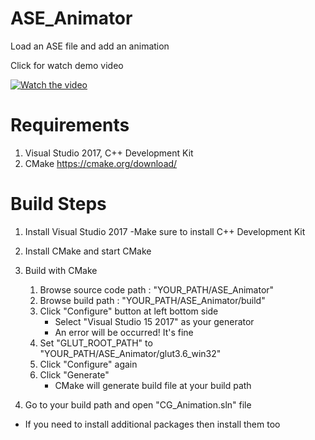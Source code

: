 # ASE_Animator
Load an ASE file and add an animation 

Click for watch demo video

[![Watch the video](https://i.postimg.cc/Y0b0qt3Z/ase_animator.png)](https://drive.google.com/file/d/1WRW8tD48aMaTyyoweVMHK5dsM3r6FCcx/view)

# Requirements 
1. Visual Studio 2017, C++ Development Kit 
2. CMake https://cmake.org/download/

# Build Steps
1) Install Visual Studio 2017
   -Make sure to install C++ Development Kit
2) Install CMake and start CMake

3) Build with CMake
   1) Browse source code path : "YOUR_PATH/ASE_Animator"
   2) Browse build path : "YOUR_PATH/ASE_Animator/build"
   3) Click "Configure" button at left bottom side
      - Select "Visual Studio 15 2017" as your generator
      - An error will be occurred! It's fine
   4) Set "GLUT_ROOT_PATH" to "YOUR_PATH/ASE_Animator/glut3.6_win32"
   5) Click "Configure" again
   6) Click "Generate"
      - CMake will generate build file at your build path
      
4) Go to your build path and open "CG_Animation.sln" file
  - If you need to install additional packages then install them too
